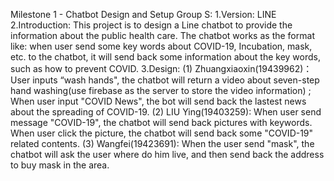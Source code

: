 Milestone 1 - Chatbot Design and Setup
Group S: 
1.Version: LINE
2.Introduction: This project is to design a Line chatbot to provide the information about the public health care. The chatbot works as the format like: when user send some key words about COVID-19, Incubation, mask, etc. to the chatbot, it will send back some information about the key words, such as how to prevent COVID.
3.Design:
(1) Zhuangxiaoxin(19439962)：User inputs “wash hands", the chatbot will return a video about seven-step hand washing(use firebase as the server to store the video information) ; When user input "COVID News", the bot will send back the lastest news about the spreading of COVID-19.
(2) LIU Ying(19403259): When user send message "COVID-19", the chatbot will send back pictures with keywords. When user click the picture, the chatbot will send back some "COVID-19" related contents.
(3) Wangfei(19423691):  When the user send "mask", the chatbot will ask the user where do him live, and then send back the address to buy mask in the area.